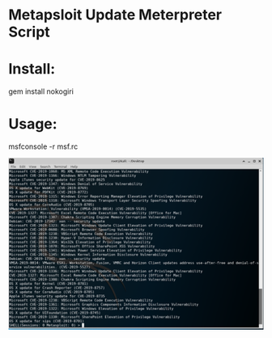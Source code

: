 # Metapsloit Update Meterpreter Script 

# Install:

gem install nokogiri

# Usage:
msfconsole -r msf.rc

<img src="https://raw.githubusercontent.com/antichown/msfmeterpreterscript/master/msf.png">
